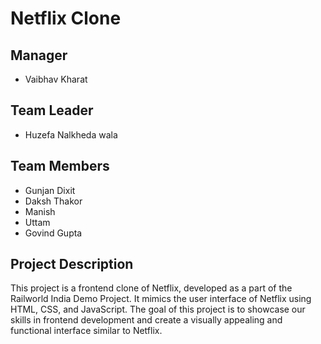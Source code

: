 # Netflix Clone

## Manager
- Vaibhav Kharat
## Team Leader
- Huzefa Nalkheda wala
## Team Members
- Gunjan Dixit
- Daksh Thakor
- Manish
- Uttam
- Govind Gupta

## Project Description
This project is a frontend clone of Netflix, developed as a part of the Railworld India Demo Project. It mimics the user interface of Netflix using HTML, CSS, and JavaScript. The goal of this project is to showcase our skills in frontend development and create a visually appealing and functional interface similar to Netflix.

